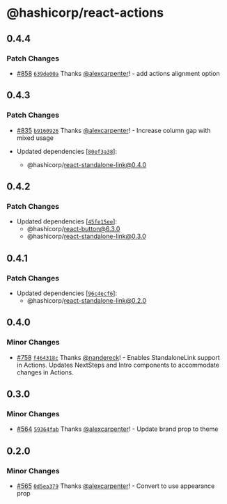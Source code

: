 # @hashicorp/react-actions

## 0.4.4

### Patch Changes

- [#858](https://github.com/hashicorp/react-components/pull/858) [`639de00a`](https://github.com/hashicorp/react-components/commit/639de00afd7da5c22cd15385f35ffd73ac6cb774) Thanks [@alexcarpenter](https://github.com/alexcarpenter)! - add actions alignment option

## 0.4.3

### Patch Changes

- [#835](https://github.com/hashicorp/react-components/pull/835) [`b9160926`](https://github.com/hashicorp/react-components/commit/b9160926d7b2f9d65f8bbbf81ff9ec9f2f33063d) Thanks [@alexcarpenter](https://github.com/alexcarpenter)! - Increase column gap with mixed usage

- Updated dependencies [[`80ef3a38`](https://github.com/hashicorp/react-components/commit/80ef3a38ba67e23ba2d019530fb57d218e9d8268)]:
  - @hashicorp/react-standalone-link@0.4.0

## 0.4.2

### Patch Changes

- Updated dependencies [[`45fe15ee`](https://github.com/hashicorp/react-components/commit/45fe15eec86e09d324624b0398e81edd92b3af37)]:
  - @hashicorp/react-button@6.3.0
  - @hashicorp/react-standalone-link@0.3.0

## 0.4.1

### Patch Changes

- Updated dependencies [[`96c4ecf6`](https://github.com/hashicorp/react-components/commit/96c4ecf6c82d3cc947c0c41faea499ce808180ab)]:
  - @hashicorp/react-standalone-link@0.2.0

## 0.4.0

### Minor Changes

- [#758](https://github.com/hashicorp/react-components/pull/758) [`f464318c`](https://github.com/hashicorp/react-components/commit/f464318c0b7b71e39d810f028743ef2512599a99) Thanks [@nandereck](https://github.com/nandereck)! - Enables StandaloneLink support in Actions. Updates NextSteps and Intro components to accommodate changes in Actions.

## 0.3.0

### Minor Changes

- [#564](https://github.com/hashicorp/react-components/pull/564) [`59364fab`](https://github.com/hashicorp/react-components/commit/59364fab445c9da855b7b97fdc84bc64fa4837c7) Thanks [@alexcarpenter](https://github.com/alexcarpenter)! - Update brand prop to theme

## 0.2.0

### Minor Changes

- [#565](https://github.com/hashicorp/react-components/pull/565) [`0d5ea379`](https://github.com/hashicorp/react-components/commit/0d5ea379926e6f261aecf7611d2358a3ef73d28d) Thanks [@alexcarpenter](https://github.com/alexcarpenter)! - Convert to use appearance prop
